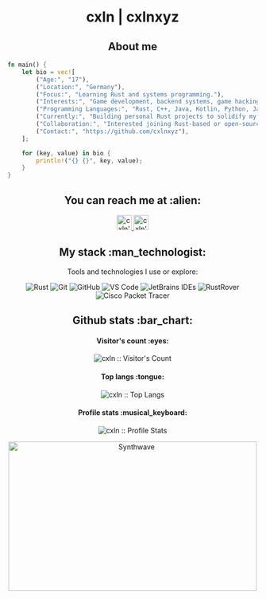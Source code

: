 <h1 align="center">cxln | cxlnxyz</h1>

<h2 align="center">About me</h2>

```rust
fn main() {
    let bio = vec![
        ("Age:", "17"),
        ("Location:", "Germany"),
        ("Focus:", "Learning Rust and systems programming."),
        ("Interests:", "Game development, backend systems, game hacking, malware, and contributing to open-source"),
        ("Programming Languages:", "Rust, C++, Java, Kotlin, Python, JavaScript, Lua, and more"),
        ("Currently:", "Building personal Rust projects to solidify my knowledge."),
        ("Collaboration:", "Interested joining Rust-based or open-source projects."),
        ("Contact:", "https://github.com/cxlnxyz"),
    ];

    for (key, value) in bio {
        println!("{} {}", key, value);
    }
}
```

<h2 align="center">You can reach me at :alien:</h2>

<p align="center">
  <a href="https://github.com/cxlnxyz">
    <img src="https://www.vectorlogo.zone/logos/github/github-icon.svg" alt="cxln's GitHub Profile" height="30" width="30">
  </a>

  <a href="https://www.linkedin.com/in/cxlnxyz">
    <img src="https://www.vectorlogo.zone/logos/linkedin/linkedin-icon.svg" alt="cxln's LinkedIn Profile" height="30" width="30">
  </a>
</p>

<h2 align="center">My stack :man_technologist:</h2>

<p align="center">Tools and technologies I use or explore:</p>
<p align="center">
  <img src="https://img.shields.io/badge/rust-000000?style=for-the-badge&logo=rust&logoColor=white" alt="Rust">
  <img src="https://img.shields.io/badge/git-%23F05033.svg?style=for-the-badge&logo=git&logoColor=white" alt="Git">
  <img src="https://img.shields.io/badge/github-%23181717.svg?style=for-the-badge&logo=github&logoColor=white" alt="GitHub">
  <img src="https://img.shields.io/badge/vscode-007ACC?style=for-the-badge&logo=visual-studio-code&logoColor=white" alt="VS Code">
  <img src="https://img.shields.io/badge/jetbrains_ides-000000?style=for-the-badge&logo=jetbrains&logoColor=white" alt="JetBrains IDEs">
  <img src="https://img.shields.io/badge/rustrover-000000?style=for-the-badge&logo=jetbrains&logoColor=white" alt="RustRover">
  <img src="https://img.shields.io/badge/cisco_packet_tracer-1BA0D7?style=for-the-badge&logo=cisco&logoColor=white" alt="Cisco Packet Tracer">
</p>

<h2 align="center">Github stats :bar_chart:</h2>

<h4 align="center">Visitor's count :eyes:</h4>

<p align="center"><img src="https://profile-counter.glitch.me/{cxlnxyz}/count.svg" alt="cxln :: Visitor's Count" /></p>

<h4 align="center">Top langs :tongue:</h4>

<p align="center"><img src="https://github-readme-stats.vercel.app/api/top-langs/?username=cxlnxyz&langs_count=10&theme=tokyonight&layout=compact" alt="cxln :: Top Langs" /></p>

<h4 align="center">Profile stats :musical_keyboard:</h4>

<p align="center"><img src="https://github-readme-stats.vercel.app/api?username=cxlnxyz&show_icons=true&theme=synthwave" alt="cxln :: Profile Stats" /></p>

<p align="center"><img src="https://thumbs.gfycat.com/GoodnaturedFondGaur-size_restricted.gif" alt="Synthwave" height="300" width="500"></p>
